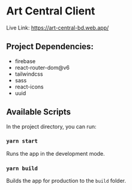 # Art Central Client

Live Link: <https://art-central-bd.web.app/>

## Project Dependencies:

- firebase
- react-router-dom@v6
- tailwindcss
- sass
- react-icons
- uuid

## Available Scripts

In the project directory, you can run:

### `yarn start`

Runs the app in the development mode.

### `yarn build`

Builds the app for production to the `build` folder.
